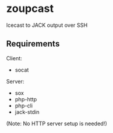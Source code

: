 # zoupcast
Icecast to JACK output over SSH

## Requirements

Client:

* socat

Server:

* sox
* php-http
* php-cli
* jack-stdin

(Note: No HTTP server setup is needed!)
